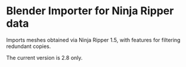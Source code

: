 Blender Importer for Ninja Ripper data
======================================

Imports meshes obtained via Ninja Ripper 1.5, with features for filtering redundant copies.

The current version is 2.8 only.